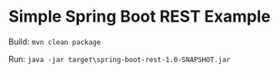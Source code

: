 # Simple Spring Boot REST Example

Build: `mvn clean package`

Run: `java -jar target\spring-boot-rest-1.0-SNAPSHOT.jar`